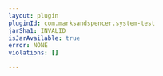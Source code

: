 ```yaml
---
layout: plugin
pluginId: com.marksandspencer.system-test
jarSha1: INVALID
isJarAvailable: true
error: NONE
violations: []

---
```

